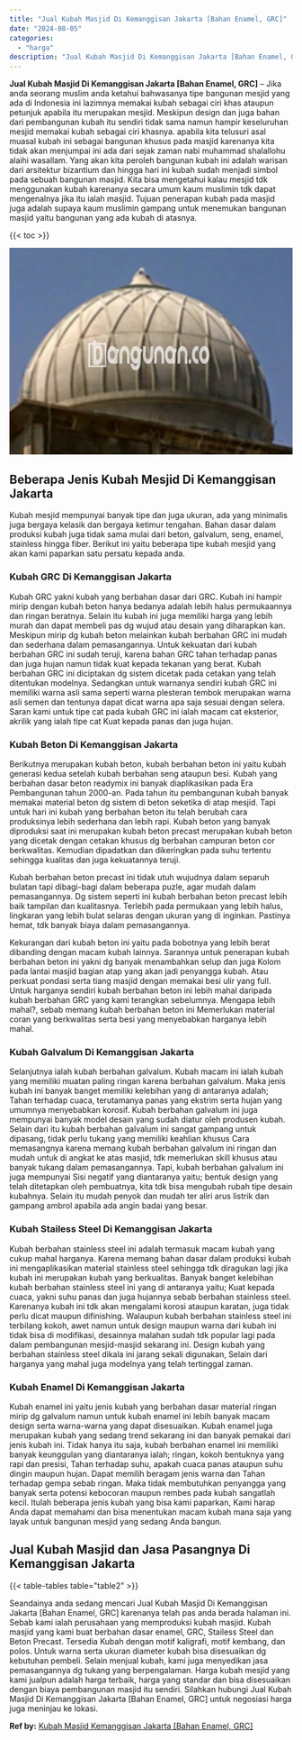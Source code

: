 ```yaml
---
title: "Jual Kubah Masjid Di Kemanggisan Jakarta [Bahan Enamel, GRC]"
date: "2024-08-05"
categories: 
  - "harga"
description: "Jual Kubah Masjid Di Kemanggisan Jakarta [Bahan Enamel, GRC]. Seandainya anda sedang mencari Jual Kubah Masjid Di Kemanggisan Jakarta [Bahan Enamel, GRC] k..."
---
```


**Jual Kubah Masjid Di Kemanggisan Jakarta \[Bahan Enamel, GRC\]** – Jika anda seorang muslim anda ketahui bahwasanya tipe bangunan mesjid yang ada di Indonesia ini lazimnya memakai kubah sebagai ciri khas ataupun petunjuk apabila itu merupakan mesjid. Meskipun design dan juga bahan dari pembangunan kubah itu sendiri tidak sama namun hampir keseluruhan mesjid memakai kubah sebagai ciri khasnya. apabila kita telusuri asal muasal kubah ini sebagai bangunan khusus pada masjid karenanya kita tidak akan menjumpai ini ada dari sejak zaman nabi muhammad shalallohu alaihi wasallam. Yang akan kita peroleh bangunan kubah ini adalah warisan dari arsitektur bizantium dan hingga hari ini kubah sudah menjadi simbol pada sebuah bangunan masjid. Kita bisa mengetahui kalau mesjid tdk menggunakan kubah karenanya secara umum kaum muslimin tdk dapat mengenalnya jika itu ialah masjid. Tujuan penerapan kubah pada masjid juga adalah supaya kaum muslimin gampang untuk menemukan bangunan masjid yaitu bangunan yang ada kubah di atasnya.

{{< toc >}}

![Jual Kubah Masjid Di Kemanggisan Jakarta [Bahan Enamel, GRC]](/images/jual-kubah-masjid-16.png)

## Beberapa Jenis Kubah Mesjid Di Kemanggisan Jakarta

Kubah mesjid mempunyai banyak tipe dan juga ukuran, ada yang minimalis juga bergaya kelasik dan bergaya ketimur tengahan. Bahan dasar dalam produksi kubah juga tidak sama mulai dari beton, galvalum, seng, enamel, stainless hingga fiber. Berikut ini yaitu beberapa tipe kubah mesjid yang akan kami paparkan satu persatu kepada anda.

### Kubah GRC Di Kemanggisan Jakarta

Kubah GRC yakni kubah yang berbahan dasar dari GRC. Kubah ini hampir mirip dengan kubah beton hanya bedanya adalah lebih halus permukaannya dan ringan beratnya. Selain itu kubah ini juga memiliki harga yang lebih murah dan dapat membeli pas dg wujud atau desain yang diharapkan kan. Meskipun mirip dg kubah beton melainkan kubah berbahan GRC ini mudah dan sederhana dalam pemasangannya. Untuk kekuatan dari kubah berbahan GRC ini sudah teruji, karena bahan GRC tahan terhadap panas dan juga hujan namun tidak kuat kepada tekanan yang berat. Kubah berbahan GRC ini diciptakan dg sistem dicetak pada cetakan yang telah ditentukan modelnya. Sedangkan untuk warnanya sendiri kubah GRC ini memiliki warna asli sama seperti warna plesteran tembok merupakan warna asli semen dan tentunya dapat dicat warna apa saja sesuai dengan selera. Saran kami untuk tipe cat pada kubah GRC ini ialah macam cat eksterior, akrilik yang ialah tipe cat Kuat kepada panas dan juga hujan.

### Kubah Beton Di Kemanggisan Jakarta

Berikutnya merupakan kubah beton, kubah berbahan beton ini yaitu kubah generasi kedua setelah kubah berbahan seng ataupun besi. Kubah yang berbahan dasar beton readymix ini banyak diaplikasikan pada Era Pembangunan tahun 2000-an. Pada tahun itu pembangunan kubah banyak memakai material beton dg sistem di beton seketika di atap mesjid. Tapi untuk hari ini kubah yang berbahan beton itu telah berubah cara produksinya lebih sederhana dan lebih rapi. Kubah beton yang banyak diproduksi saat ini merupakan kubah beton precast merupakan kubah beton yang dicetak dengan cetakan khusus dg berbahan campuran beton cor berkwalitas. Kemudian dipadatkan dan dikeringkan pada suhu tertentu sehingga kualitas dan juga kekuatannya teruji.

Kubah berbahan beton precast ini tidak utuh wujudnya dalam separuh bulatan tapi dibagi-bagi dalam beberapa puzle, agar mudah dalam pemasangannya. Dg sistem seperti ini kubah berbahan beton precast lebih baik tampilan dan kualitasnya. Terlebih pada permukaan yang lebih halus, lingkaran yang lebih bulat selaras dengan ukuran yang di inginkan. Pastinya hemat, tdk banyak biaya dalam pemasangannya.

Kekurangan dari kubah beton ini yaitu pada bobotnya yang lebih berat dibanding dengan macam kubah lainnya. Sarannya untuk penerapan kubah berbahan beton ini yakni dg banyak menambahkan selup dan juga Kolom pada lantai masjid bagian atap yang akan jadi penyangga kubah. Atau perkuat pondasi serta tiang masjid dengan memakai besi ulir yang full. Untuk harganya sendiri kubah berbahan beton ini lebih mahal daripada kubah berbahan GRC yang kami terangkan sebelumnya. Mengapa lebih mahal?, sebab memang kubah berbahan beton ini Memerlukan material coran yang berkwalitas serta besi yang menyebabkan harganya lebih mahal.

### Kubah Galvalum Di Kemanggisan Jakarta

Selanjutnya ialah kubah berbahan galvalum. Kubah macam ini ialah kubah yang memiliki muatan paling ringan karena berbahan galvalum. Maka jenis kubah ini banyak banget memiliki kelebihan yang di antaranya adalah; Tahan terhadap cuaca, terutamanya panas yang ekstrim serta hujan yang umumnya menyebabkan korosif. Kubah berbahan galvalum ini juga mempunyai banyak model desain yang sudah diatur oleh produsen kubah. Selain dari itu kubah berbahan galvalum ini sangat gampang untuk dipasang, tidak perlu tukang yang memiliki keahlian khusus Cara memasangnya karena memang kubah berbahan galvalum ini ringan dan mudah untuk di angkat ke atas masjid, tdk memerlukan skill khusus atau banyak tukang dalam pemasangannya. Tapi, kubah berbahan galvalum ini juga mempunyai Sisi negatif yang diantaranya yaitu; bentuk design yang telah ditetapkan oleh pembuatnya, kita tdk bisa mengubah rubah tipe desain kubahnya. Selain itu mudah penyok dan mudah ter aliri arus listrik dan gampang ambrol apabila ada angin badai yang besar.

### Kubah Stailess Steel Di Kemanggisan Jakarta

Kubah berbahan stainless steel ini adalah termasuk macam kubah yang cukup mahal harganya. Karena memang bahan dasar dalam produksi kubah ini mengaplikasikan material stainless steel sehingga tdk diragukan lagi jika kubah ini merupakan kubah yang berkualitas. Banyak banget kelebihan kubah berbahan stainless steel ini yang di antaranya yaitu; Kuat kepada cuaca, yakni suhu panas dan juga hujannya sebab berbahan stainless steel. Karenanya kubah ini tdk akan mengalami korosi ataupun karatan, juga tidak perlu dicat maupun difinishing. Walaupun kubah berbahan stainless steel ini terbilang kokoh, awet namun untuk design maupun warna dari kubah ini tidak bisa di modifikasi, desainnya malahan sudah tdk popular lagi pada dalam pembangunan mesjid-masjid sekarang ini. Design kubah yang berbahan stainless steel dikala ini jarang sekali digunakan, Selain dari harganya yang mahal juga modelnya yang telah tertinggal zaman.

### Kubah Enamel Di Kemanggisan Jakarta

Kubah enamel ini yaitu jenis kubah yang berbahan dasar material ringan mirip dg galvalum namun untuk kubah enamel ini lebih banyak macam design serta warna-warna yang dapat disesuaikan. Kubah enamel juga merupakan kubah yang sedang trend sekarang ini dan banyak pemakai dari jenis kubah ini. Tidak hanya itu saja, kubah berbahan enamel ini memiliki banyak keunggulan yang diantaranya ialah; ringan, kokoh bentuknya yang rapi dan presisi, Tahan terhadap suhu, apakah cuaca panas ataupun suhu dingin maupun hujan. Dapat memilih beragam jenis warna dan Tahan terhadap gempa sebab ringan. Maka tidak membutuhkan penyangga yang banyak serta potensi kebocoran maupun rembes pada kubah sangatlah kecil. Itulah beberapa jenis kubah yang bisa kami paparkan, Kami harap Anda dapat memahami dan bisa menentukan macam kubah mana saja yang layak untuk bangunan mesjid yang sedang Anda bangun.

## Jual Kubah Masjid dan Jasa Pasangnya Di Kemanggisan Jakarta

{{< table-tables table="table2" >}}

Seandainya anda sedang mencari Jual Kubah Masjid Di Kemanggisan Jakarta \[Bahan Enamel, GRC\] karenanya telah pas anda berada halaman ini. Sebab kami ialah perusahaan yang memproduksi kubah masjid. Kubah masjid yang kami buat berbahan dasar enamel, GRC, Stailess Steel dan Beton Precast. Tersedia Kubah dengan motif kaligrafi, motif kembang, dan polos. Untuk warna serta ukuran diameter kubah bisa disesuaikan dg kebutuhan pembeli. Selain menjual kubah, kami juga menyedikan jasa pemasangannya dg tukang yang berpengalaman. Harga kubah mesjid yang kami jualpun adalah harga terbaik, harga yang standar dan bisa disesuaikan dengan biaya pembangunan masjid itu sendiri. Silahkan hubungi Jual Kubah Masjid Di Kemanggisan Jakarta \[Bahan Enamel, GRC\] untuk negosiasi harga juga meninjau ke lokasi.

**Ref by:** [Kubah Masjid Kemanggisan Jakarta [Bahan Enamel, GRC]](https://id.wikipedia.org/wiki/Kubah)
